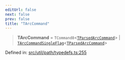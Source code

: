 ```yaml
---
editUrl: false
next: false
prev: false
title: "TArcCommand"
---
```


> **TArcCommand** = `TCommand8`\<[`TParsedArcCommand`](/api/type-aliases/tparsedarccommand/)\> \| [`TArcCommandSingleFlag`](/api/type-aliases/tarccommandsingleflag/)\<[`TParsedArcCommand`](/api/type-aliases/tparsedarccommand/)\>

Defined in: [src/util/path/typedefs.ts:255](https://github.com/fabricjs/fabric.js/blob/b4f67b1cfd353d0e2763b168e07bce6b67895452/src/util/path/typedefs.ts#L255)
